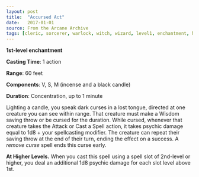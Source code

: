 ```yaml
---
layout: post
title:  "Accursed Act"
date:   2017-01-01
source: From the Arcane Archive
tags: [cleric, sorcerer, warlock, witch, wizard, level1, enchantment, hb, fan]
---
```


**1st-level enchantment**

**Casting Time**: 1 action

**Range**: 60 feet

**Components**: V, S, M (incense and a black candle)

**Duration**: Concentration, up to 1 minute

Lighting a candle, you speak dark curses in a lost tongue, directed at one creature you can see within range. That creature must make a Wisdom saving throw or be cursed for the duration. While cursed, whenever that creature takes the Attack or Cast a Spell action, it takes psychic damage equal to 1d8 + your spellcasting modifier. The creature can repeat their saving throw at the end of their turn, ending the effect on a success.
A *remove curse* spell ends this curse early.

**At Higher Levels.** When you cast this spell using a spell slot of 2nd-level or higher, you deal an additional 1d8 psychic damage for each slot level above 1st.
